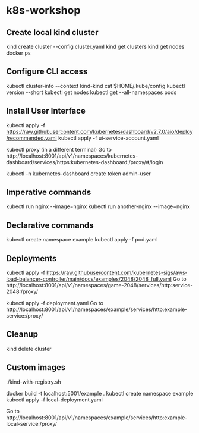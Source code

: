 # k8s-workshop

## Create local kind cluster
kind create cluster --config cluster.yaml
kind get clusters
kind get nodes
docker ps

## Configure CLI access
kubectl cluster-info --context kind-kind
cat $HOME/.kube/config
kubectl version --short
kubectl get nodes
kubectl get --all-namespaces pods

## Install User Interface
kubectl apply -f https://raw.githubusercontent.com/kubernetes/dashboard/v2.7.0/aio/deploy/recommended.yaml
kubectl apply -f ui-service-account.yaml

kubectl proxy (in a different terminal)
Go to  http://localhost:8001/api/v1/namespaces/kubernetes-dashboard/services/https:kubernetes-dashboard:/proxy/#/login

kubectl -n kubernetes-dashboard create token admin-user

## Imperative commands
kubectl run nginx --image=nginx
kubectl run another-nginx --image=nginx

## Declarative commands
kubectl create namespace example
kubectl apply -f pod.yaml

## Deployments
kubectl apply -f https://raw.githubusercontent.com/kubernetes-sigs/aws-load-balancer-controller/main/docs/examples/2048/2048_full.yaml
Go to http://localhost:8001/api/v1/namespaces/game-2048/services/http:service-2048:/proxy/

kubectl apply -f deployment.yaml
Go to http://localhost:8001/api/v1/namespaces/example/services/http:example-service:/proxy/

## Cleanup
kind delete cluster

## Custom images
./kind-with-registry.sh

docker build -t localhost:5001/example .
kubectl create namespace example
kubectl apply -f local-deployment.yaml

Go to http://localhost:8001/api/v1/namespaces/example/services/http:example-local-service:/proxy/
